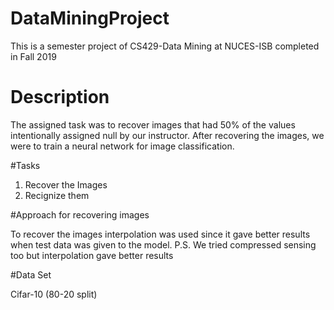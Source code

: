 # DataMiningProject
This is a semester project of CS429-Data Mining at NUCES-ISB completed in Fall 2019

# Description
The assigned task was to recover images that had 50% of the values intentionally assigned null by our instructor. After recovering the images, we were to train a neural network for image classification.

#Tasks

1. Recover the Images
2. Recignize them

#Approach for recovering images

To recover the images interpolation was used since it gave better results when test data was given to the model. 
P.S. We tried compressed sensing too but interpolation gave better results 

#Data Set

Cifar-10 (80-20 split)
